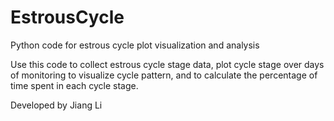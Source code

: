 # EstrousCycle
Python code for estrous cycle plot visualization and analysis

Use this code to collect estrous cycle stage data, plot cycle stage over days of monitoring to visualize cycle pattern, and to calculate the percentage of time spent in each cycle stage.

Developed by Jiang Li
